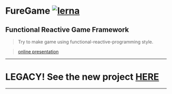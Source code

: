 # FureGame [![lerna](https://img.shields.io/badge/maintained%20with-lerna-cc00ff.svg)](https://lerna.js.org/)

## Functional Reactive Game Framework
> Try to make game using functional-reactive-programming style.

> [online presentation](https://zhengxiaoyao0716.github.io/furegame)

---
# **LEGACY! See the new project [HERE](https://github.com/zheng0716/fure)**
---
